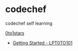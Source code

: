 # codechef
codechef self learning

[0to1stars](https://www.codechef.com/selflearning/0to1stars)  
- [Getting Started - LPT0TO101](https://www.codechef.com/LP0TO101/)
